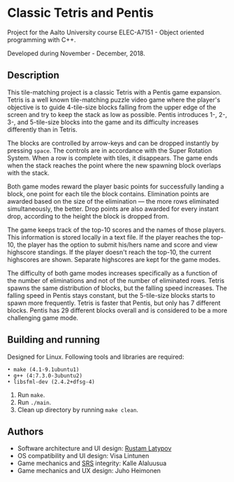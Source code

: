 # Classic Tetris and Pentis

Project for the Aalto University course ELEC-A7151 - Object oriented programming with C++.

Developed during November - December, 2018.

## Description

This tile-matching project is a classic Tetris with a Pentis game expansion. Tetris is a well known tile-matching puzzle video game where the player's objective is to guide 4-tile-size blocks falling from the upper edge of the screen and try to keep the stack as low as possible. Pentis introduces 1-, 2-, 3-, and 5-tile-size blocks into the game and its difficulty increases differently than in Tetris.

The blocks are controlled by arrow-keys and can be dropped instantly by pressing `space`. The controls are in accordance with the Super Rotation System. When a row is complete with tiles, it disappears. The game ends when the stack reaches the point where the new spawning block overlaps with the stack.

Both game modes reward the player basic points for successfully landing a block, one point for each tile the block contains. Elimination points are awarded based on the size of the elimination — the more rows eliminated simultaneously, the better. Drop points are also awarded for every instant drop, according to the height the block is dropped from.

The game keeps track of the top-10 scores and the names of those players. This information is stored locally in a text file. If the player reaches the top-10, the player has the option to submit his/hers name and score and view highscore standings. If the player doesn't reach the top-10, the current highscores are shown. Separate highscores are kept for the game modes.

The difficulty of both game modes increases specifically as a function of the number of eliminations and not of the number of eliminated rows. Tetris spawns the same distribution of blocks, but the falling speed increases. The falling speed in Pentis stays constant, but the 5-tile-size blocks starts to spawn more frequently. Tetris is faster that Pentis, but only has 7 different blocks. Pentis has 29 different blocks overall and is considered to be a more challenging game mode.


## Building and running

Designed for Linux. Following tools and libraries are required:
```
• make (4.1-9.1ubuntu1)
• g++ (4:7.3.0-3ubuntu2)
• libsfml-dev (2.4.2+dfsg-4)
```
1. Run ` make `.
2. Run `./main`.
3. Clean up directory by running `make clean`.

## Authors

- Software architecture and UI design: [Rustam Latypov](mailto:rlatypov1337@gmail.fi)
- OS compatibility and UI design: Visa Lintunen
- Game mechanics and [SRS](https://tetris.wiki/SRS) integrity: Kalle Alaluusua
- Game mechanics and UX design: Juho Heimonen

